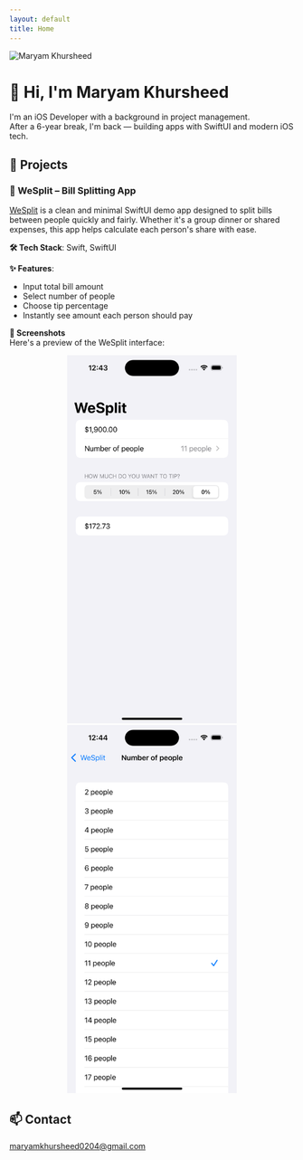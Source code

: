 ```yaml
---
layout: default
title: Home
---
```


![Maryam Khursheed](/assets/maryam-photo.heic)


# 👋 Hi, I'm Maryam Khursheed

I'm an iOS Developer with a background in project management.  
After a 6-year break, I'm back — building apps with SwiftUI and modern iOS tech.

## 🔧 Projects


### 💸 WeSplit – Bill Splitting App

[WeSplit](https://github.com/dev-maryamkhursheed/WeSplit) is a clean and minimal SwiftUI demo app designed to split bills between people quickly and fairly. Whether it's a group dinner or shared expenses, this app helps calculate each person's share with ease.

**🛠 Tech Stack**: Swift, SwiftUI

**✨ Features**:
- Input total bill amount
- Select number of people
- Choose tip percentage
- Instantly see amount each person should pay

**📸 Screenshots**  
Here's a preview of the WeSplit interface:


  <p align="center">
  <img src="https://raw.githubusercontent.com/dev-maryamkhursheed/WeSplit/main/Screenshots/1.png" width="300" alt="WeSplit Screenshot 1">
  <img src="https://raw.githubusercontent.com/dev-maryamkhursheed/WeSplit/main/Screenshots/2.png" width="300" alt="WeSplit Screenshot 2">
</p>




## 📫 Contact
maryamkhursheed0204@gmail.com

